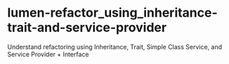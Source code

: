 # lumen-refactor_using_inheritance-trait-and-service-provider
Understand refactoring using Inheritance, Trait, Simple Class Service, and Service Provider + Interface